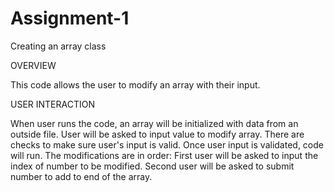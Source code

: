 # Assignment-1
Creating an array class


OVERVIEW

This code allows the user to modify an array with their input.

USER INTERACTION

When user runs the code, an array will be initialized with data from an outside file.
User will be asked to input value to modify array. 
There are checks to make sure user's input is valid.
Once user input is validated, code will run.
The modifications are in order:
First user will be asked to input the index of number to be modified.
Second user will be asked to submit number to add to end of the array.
